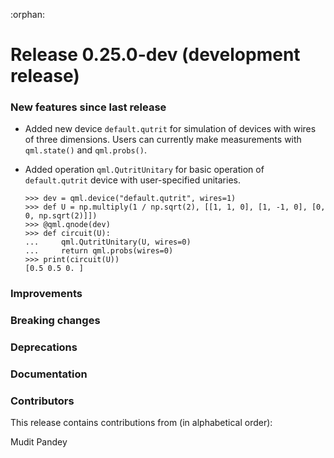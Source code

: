 :orphan:

# Release 0.25.0-dev (development release)

<h3>New features since last release</h3>

* Added new device `default.qutrit` for simulation of devices with wires of three dimensions. Users can currently make measurements with `qml.state()` and `qml.probs()`.
* Added operation `qml.QutritUnitary` for basic operation of `default.qutrit` device with user-specified unitaries.



  ```pycon
  >>> dev = qml.device("default.qutrit", wires=1)
  >>> def U = np.multiply(1 / np.sqrt(2), [[1, 1, 0], [1, -1, 0], [0, 0, np.sqrt(2)]])
  >>> @qml.qnode(dev)
  >>> def circuit(U):
  ...     qml.QutritUnitary(U, wires=0)
  ...     return qml.probs(wires=0)
  >>> print(circuit(U))
  [0.5 0.5 0. ]
  ```

<h3>Improvements</h3>

<h3>Breaking changes</h3>

<h3>Deprecations</h3>

<h3>Documentation</h3>

<h3>Contributors</h3>

This release contains contributions from (in alphabetical order):

Mudit Pandey
